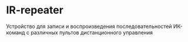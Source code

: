 # IR-repeater
Устройство для записи и воспроизведения последовательностей ИК-команд с различных пультов дистанционного управления
